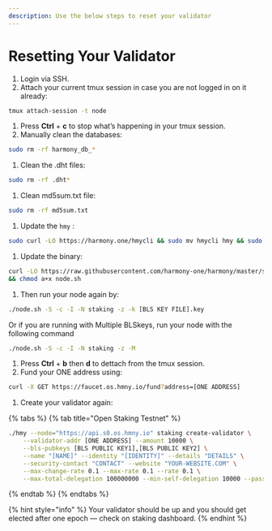 ```yaml
---
description: Use the below steps to reset your validator
---
```


# Resetting Your Validator

1. Login via SSH.
2. Attach your current tmux session in case you are not logged in on it already:

```bash
tmux attach-session -t node
```

1. Press **Ctrl** + **c** to stop what’s happening in your tmux session.
2. Manually clean the databases:

```bash
sudo rm -rf harmony_db_*
```

1. Clean the .dht files:

```bash
sudo rm -rf .dht*
```

1. Clean md5sum.txt file:

```bash
sudo rm -rf md5sum.txt
```

1. Update the `hmy` :

```bash
sudo curl -LO https://harmony.one/hmycli && sudo mv hmycli hmy && sudo chmod +x hmy
```

1. Update the binary:

```bash
curl -LO https://raw.githubusercontent.com/harmony-one/harmony/master/scripts/node.sh \
&& chmod a+x node.sh
```

1. Then run your node again by:

```bash
./node.sh -S -c -I -N staking -z -k [BLS KEY FILE].key
```

Or if you are running with Multiple BLSkeys, run your node with the following command

```bash
./node.sh -S -c -I -N staking -z -M
```

1. Press **Ctrl** + **b** then **d** to dettach from the tmux session.
2. Fund your ONE address using:

```bash
curl -X GET https://faucet.os.hmny.io/fund?address=[ONE ADDRESS]
```

1. Create your validator again:

{% tabs %}
{% tab title="Open Staking Testnet" %}
```bash
./hmy --node="https://api.s0.os.hmny.io" staking create-validator \
    --validator-addr [ONE ADDRESS] --amount 10000 \
    --bls-pubkeys [BLS PUBLIC KEY1],[BLS PUBLIC KEY2] \
    --name "[NAME]" --identity "[IDENTITY]" --details "DETAILS" \
    --security-contact "CONTACT" --website "YOUR-WEBSITE.COM" \
    --max-change-rate 0.1 --max-rate 0.1 --rate 0.1 \
    --max-total-delegation 100000000 --min-self-delegation 10000 --passphrase
```
{% endtab %}
{% endtabs %}

{% hint style="info" %}
Your validator should be up and you should get elected after one epoch — check on staking dashboard.
{% endhint %}

